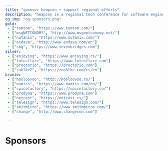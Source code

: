 ```yaml
---
title: "sponsor heapcon • support regional efforts"
description: "heapcon is a regional tech conference for software engineers and tech businesses"
og_img: "og-sponsors.png"
gold:
 - ["tomtom", "https://www.tomtom.com/"]
 - ["msgNETCONOMY", "http://www.msgnetconomy.net/"]
 - ["nutanix", "https://www.nutanix.com/"]
 - ["endava", "http://www.endava.com/en"]
 - ["sbg", "https://www.sevenbridges.com"]
silver:
 - ["enjoying", "https://www.enjoying.rs/"]
 - ["lotusflare", "https://www.lotusflare.com"]
 - ["proctorio", "https://proctorio.com"]
 - ["zuhlke2", "https://zuehlke.com/rs/en"]
bronze:
 - ["hooloovoo", "http://hooloovoo.rs/"]
 - ["namics", "https://www.namics.com/en/"]
 - ["spicefactory", "https://spicefactory.co/"]
 - ["prodyna", "https://www.prodyna.com"]
 - ["netcast", "https://netcast.rs/"]
 - ["telesign", "https://www.telesign.com/"]
 - ["smitmicro", "https://www.smithmicro.com/"]
 - ["change", "http://www.changecon.com"]

---
```


# Sponsors
